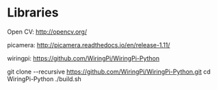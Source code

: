 # Libraries
Open CV: http://opencv.org/

picamera: http://picamera.readthedocs.io/en/release-1.11/

wiringpi: https://github.com/WiringPi/WiringPi-Python

git clone --recursive https://github.com/WiringPi/WiringPi-Python.git
cd WiringPi-Python
./build.sh
